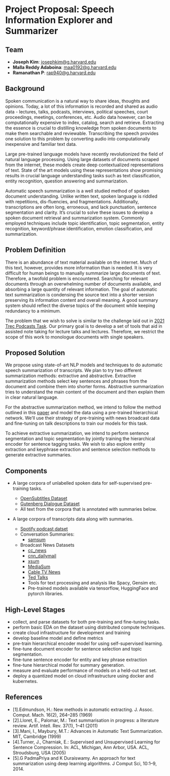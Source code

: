 # Project Proposal: Speech Information Explorer and Summarizer
 
## Team
 - **Joseph Kim**: <josephkim@g.harvard.edu>
 - **Malla Reddy Adaboina**: <maa0192@g.harvard.edu>
 - **Ramanathan P**: <rap940@g.harvard.edu>
 
## Background
Spoken communication is a natural way to share ideas, thoughts and opinions. Today, a lot of this information is recorded and shared as audio data - lectures, talks, podcasts, interviews, political speeches, court proceedings, meetings, conferences, etc. Audio data however, can be computationally expensive to index, catalog, search and retrieve. Extracting the essence is crucial to distilling knowledge from spoken documents to make them searchable and reviewable. Transcribing the speech provides one solution to this problem by converting audio into computationally inexpensive and familiar text data.

Large pre-trained language models have recently revolutionized the field of natural language processing. Using large datasets of documents scraped from the internet, these models create deep contextualized representations of text. State of the art models using these representations show promising results in crucial language understanding tasks such as text classification, entity recognition, question answering and summarization.

Automatic speech summarization is a well studied method of spoken document understanding. Unlike written text, spoken language is riddled with repetitions, dis-fluencies, and fragmentations. Additionally, transcriptions are often long, erroneous, and lack punctuation, sentence segmentation and clarity. It’s crucial to solve these issues to develop a spoken document retrieval and summarization system. Commonly employed techniques include topic identification, topic segmentation, entity recognition, keyword/phrase identification, emotion classification, and summarization.
 
## Problem Definition
There is an abundance of text material available on the internet. Much of this text, however, provides more information than is needed. It is very difficult for human beings to manually summarize large documents of text. Therefore, a twofold problem is encountered. Searching for relevant documents through an overwhelming number of documents available, and absorbing a large quantity of relevant information. The goal of automatic text summarization is condensing the source text into a shorter version preserving its information content and overall meaning. A good summary system should reflect the diverse topics of the document while keeping redundancy to a minimum.

The problem that we wish to solve is similar to the challenge laid out in [2021 Trec Podcasts Task](https://trecpodcasts.github.io/). Our primary goal is to develop a set of tools that aid in assisted note taking for lecture talks and lectures. Therefore, we restrict the scope of this work to monologue documents with single speakers.

## Proposed Solution
We propose using state-of-art NLP models and techniques to do automatic speech summarization of transcripts. We plan to try two different summarization methods: extractive and abstractive. Extractive summarization methods select key sentences and phrases from the document and combine them into shorter forms. Abstractive summarization tries to understand the main content of the document and then explain them in clear natural language.

For the abstractive summarization method, we intend to follow the method outlined in this [paper](https://arxiv.org/abs/2004.02016) and model the data using a pre-trained hierarchical network. We’ll use their strategy of pre-training with news broadcast data and fine-tuning on talk descriptions to train our models for this task.

To achieve extractive summarization, we intend to perform sentence segmentation and topic segmentation by jointly training the hierarchical encoder for sentence tagging tasks. We wish to also explore entity extraction and keyphrase extraction and sentence selection methods to generate extractive summaries. 
 
## Components
- A large corpora of unlabelled spoken data for self-supervised pre-training tasks.
  - [OpenSubtitles Dataset](https://huggingface.co/datasets/viewer/?dataset=open_subtitles)
  - [Gutenberg Dialogue Dataset](https://github.com/ricsinaruto/gutenberg-dialog)
  - All text from the corpora that is annotated with summaries below.

- A large corpora of transcripts data along with summaries.
  - [Spotify podcast datset](https://podcastsdataset.byspotify.com)
  - Conversation Summaries:
    - [samsum](https://huggingface.co/datasets/samsum)
  - Broadcast News Datasets
    - [cc_news](https://huggingface.co/datasets/viewer/?dataset=cc_news) 
    - [cnn_dailymail](https://huggingface.co/datasets/viewer/?dataset=cnn_dailymail)
    - [xsum](https://huggingface.co/datasets/viewer/?dataset=xsum)
    - [MediaSum](https://github.com/zcgzcgzcg1/MediaSum)
    - [Cable TV News](https://tvnews.stanford.edu/data)
    - [Ted Talks](https://www.kaggle.com/thegupta/ted-talk)
    - Tools for text processing and analysis like Spacy, Gensim etc.
    - Pre-trained models available via tensorflow, HuggingFace and pytorch libraries.
 
## High-Level Stages
 - collect, and parse datasets for both pre-training and fine-tuning tasks.
 - perform basic EDA on the dataset using distributed compute techniques.
 - create cloud infrastructure for development and training
 - develop baseline model and define metrics
 - pre-train hierarchical encoder model for using self-supervised learning.
 - fine-tune document encoder for sentence selection and topic segmentation.
 - fine-tune sentence encoder for entity and key phrase extraction
 - fine-tune hierarchical model for summary generation.
 - measure and evaluate performance of models on a held-out test set.
 - deploy a quantized model on cloud infrastructure using docker and kubernetes.  
 
## References
 - [1].Edmundson, H.: New methods in automatic extracting. J. Assoc. Comput. Mach. 16(2), 264–285 (1969)
 - [2].Lloret, E., Palomar, M.: Text summarisation in progress: a literature review. Artif. Intell. Rev. 37(1), 1–41 (2011)
 - [3].Mani, I., Maybury, M.T.: Advances in Automatic Text Summarization. MIT, Cambridge (1999)
 - [4].Turner, J., Charniak, E.: Supervised and Unsupervised Learning for Sentence Compression. In: ACL, Michigan, Ann Arbor, USA. ACL, Stroudsburg, USA (2005)
 - [5].G PadmaPriya and K Duraiswamy. An approach for text summarization using deep learning algorithms. J Comput Sci, 10:1–9, 2014.
